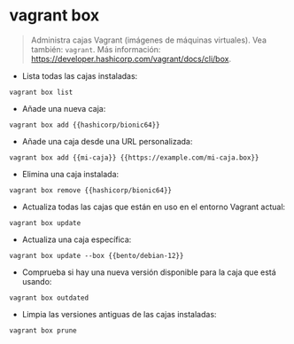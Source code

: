 # vagrant box

> Administra cajas Vagrant (imágenes de máquinas virtuales).
> Vea también: `vagrant`.
> Más información: <https://developer.hashicorp.com/vagrant/docs/cli/box>.

- Lista todas las cajas instaladas:

`vagrant box list`

- Añade una nueva caja:

`vagrant box add {{hashicorp/bionic64}}`

- Añade una caja desde una URL personalizada:

`vagrant box add {{mi-caja}} {{https://example.com/mi-caja.box}}`

- Elimina una caja instalada:

`vagrant box remove {{hashicorp/bionic64}}`

- Actualiza todas las cajas que están en uso en el entorno Vagrant actual:

`vagrant box update`

- Actualiza una caja específica:

`vagrant box update --box {{bento/debian-12}}`

- Comprueba si hay una nueva versión disponible para la caja que está usando:

`vagrant box outdated`

- Limpia las versiones antiguas de las cajas instaladas:

`vagrant box prune`
